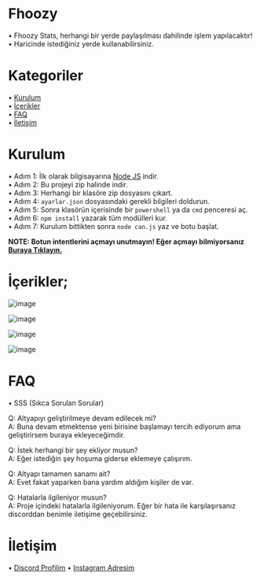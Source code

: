# Fhoozy

• Fhoozy Stats, herhangi bir yerde paylaşılması dahilinde işlem yapılacaktır!                                                                                           
• Haricinde istediğiniz yerde kullanabilirsiniz.

# Kategoriler

   • [Kurulum](https://github.com/Fhoozy/fhoozy-stats/blob/main/README.md#kurulum)                                                                                     
   • [İçerikler](https://github.com/Fhoozy/fhoozy-stats/blob/main/README.md#i%CC%87%C3%A7erikler)                                                                       
   • [FAQ](https://github.com/Fhoozy/fhoozy-stats/blob/main/README.md#faq)                                                                                             
   • [İletişim](https://github.com/Fhoozy/fhoozy-stats/blob/main/README.md#i%CC%87leti%C5%9Fim)                                                                         
# Kurulum

• Adım 1: İlk olarak bilgisayarına [Node JS](https://nodejs.org/en/) indir.                                                                                             
• Adım 2: Bu projeyi zip halinde indir.                                                                                                                                 
• Adım 3: Herhangi bir klasöre zip dosyasını çıkart.                                                                                                                   
• Adım 4: `ayarlar.json` dosyasındaki gerekli bilgileri doldurun.                                                                                                       
• Adım 5: Sonra klasörün içerisinde bir `powershell` ya da `cmd` penceresi aç.                                                                                         
• Adım 6: `npm install` yazarak tüm modülleri kur.                                                                                                                     
• Adım 7: Kurulum bittikten sonra `node can.js` yaz ve botu başlat.                                                                                                     

**NOTE: Botun intentlerini açmayı unutmayın! Eğer açmayı bilmiyorsanız [Buraya Tıklayın.](https://fhoozy.is-a-cool-femboy.xyz/5t42EhZhj)**

# İçerikler;

![image](https://user-images.githubusercontent.com/75787893/162613855-685c2ce1-33a5-415e-a3d3-31c6821e997a.png)

![image](https://user-images.githubusercontent.com/75787893/162613876-a056cb04-b3f6-4108-9b9c-f2a1d693ee38.png)

![image](https://user-images.githubusercontent.com/75787893/162613952-5ae77845-f214-45ee-b479-34d2289e16c0.png)

![image](https://user-images.githubusercontent.com/75787893/162613902-e214386a-549d-45bb-9cd3-0b39c2b02f40.png)

# FAQ

• SSS (Sıkca Sorulan Sorular)

Q: Altyapıyı geliştirilmeye devam edilecek mi?                                                                                                                         
A: Buna devam etmektense yeni birisine başlamayı tercih ediyorum ama geliştirirsem buraya ekleyeceğimdir.

Q: İstek herhangi bir şey ekliyor musun?                                                                                                                               
A: Eğer istediğin şey hoşuma giderse eklemeye çalışırım.

Q: Altyapı tamamen sanamı ait?                                                                                                                                         
A: Evet fakat yaparken bana yardım aldığım kişiler de var.

Q: Hatalarla ilgileniyor musun?                                                                                                                                         
A: Proje içindeki hatalarla ilgileniyorum. Eğer bir hata ile karşılaşırsanız discorddan benimle iletişime geçebilirsiniz.

# İletişim

• [Discord Profilim](https://discord.com/users/483657756310765591)
• [Instagram Adresim](https://www.instagram.com/whyahmtt/)
